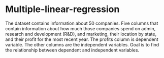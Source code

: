 # Multiple-linear-regression
The dataset contains information about 50 companies.
Five columns that contain information about how much those companies spend on admin, research and development (R&D),
and marketing, their location by state, and their profit for the most recent year. 
 The profits column is  dependent variable. The other columns are the independent variables.
 Goal is to find the relationship between dependent and independent variables.
